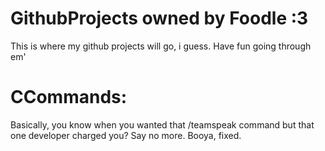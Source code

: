 # GithubProjects owned by Foodle :3
This is where my github projects will go, i guess. Have fun going through em'


# CCommands:

Basically, you know when you wanted that /teamspeak command but that one developer charged you? Say no more. Booya, fixed.
